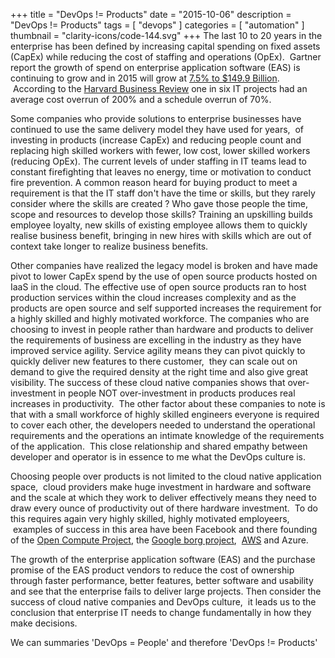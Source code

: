 +++
title = "DevOps != Products"
date = "2015-10-06"
description = "DevOps != Products"
tags = [
    "devops"
]
categories = [
    "automation"
]
thumbnail = "clarity-icons/code-144.svg"
+++
The last 10 to 20 years in the enterprise has been defined by increasing capital spending on fixed assets (CapEx) while reducing the cost of staffing and operations (OpEx).  Gartner report the growth of spend on enterprise application software (EAS) is continuing to grow and in 2015 will grow at [7.5% to $149.9 Billion](http://www.gartner.com/newsroom/id/3119717).  According to the [Harvard Business Review](https://hbr.org/2011/09/why-your-it-project-may-be-riskier-than-you-think/ar/1) one in six IT projects had an average cost overrun of 200% and a schedule overrun of 70%.

Some companies who provide solutions to enterprise businesses have continued to use the same delivery model they have used for years,  of investing in products (increase CapEx) and reducing people count and replacing high skilled workers with fewer, low cost, lower skilled workers (reducing OpEx). The current levels of under staffing in IT teams lead to constant firefighting that leaves no energy, time or motivation to conduct fire prevention. A common reason heard for buying product to meet a requirement is that the IT staff don't have the time or skills, but they rarely consider where the skills are created ? Who gave those people the time, scope and resources to develop those skills? Training an upskilling builds employee loyalty, new skills of existing employee allows them to quickly realise business benefit, bringing in new hires with skills which are out of context take longer to realize business benefits.

Other companies have realized the legacy model is broken and have made pivot to lower CapEx spend by the use of open source products hosted on IaaS in the cloud. The effective use of open source products ran to host production services within the cloud increases complexity and as the products are open source and self supported increases the requirement for a highly skilled and highly motivated workforce. The companies who are choosing to invest in people rather than hardware and products to deliver the requirements of business are excelling in the industry as they have improved service agility. Service agility means they can pivot quickly to quickly deliver new features to there customer,  they can scale out on demand to give the required density at the right time and also give great visibility. The success of these cloud native companies shows that over-investment in people NOT over-investment in products produces real increases in productivity.  The other factor about these companies to note is that with a small workforce of highly skilled engineers everyone is required to cover each other, the developers needed to understand the operational requirements and the operations an intimate knowledge of the requirements of the application.  This close relationship and shared empathy between developer and operator is in essence to me what the DevOps culture is.

Choosing people over products is not limited to the cloud native application space,  cloud providers make huge investment in hardware and software and the scale at which they work to deliver effectively means they need to draw every ounce of productivity out of there hardware investment.  To do this requires again very highly skilled, highly motivated employeers,  examples of success in this area have been Facebook and there founding of the [Open Compute Project](http://www.opencompute.org/about/), the [Google borg project](http://research.google.com/pubs/pub43438.html),  [AWS](https://aws.amazon.com/about-aws/global-infrastructure/) and Azure.

The growth of the enterprise application software (EAS) and the purchase promise of the EAS product vendors to reduce the cost of ownership through faster performance, better features, better software and usability and see that the enterprise fails to deliver large projects. Then consider the success of cloud native companies and DevOps culture,  it leads us to the conclusion that enterprise IT needs to change fundamentally in how they make decisions.

We can summaries 'DevOps = People' and therefore 'DevOps != Products'